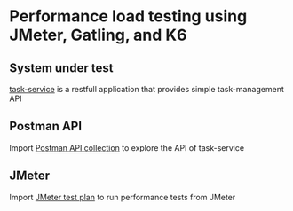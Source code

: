 # Performance load testing using JMeter, Gatling, and K6

## System under test
[task-service](./task-service/README.md) is a restfull application that provides simple task-management API

## Postman API
Import [Postman API collection](./postman/Task%20manager.postman_collection.json) to explore the API of task-service

## JMeter
Import [JMeter test plan](./jmeter/Tasks%20Test%20Plan.jmx) to run performance tests from JMeter
